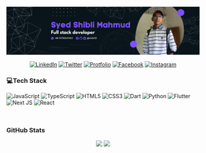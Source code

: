 ![syed shibli mahmud](./assets/shibli-cover.png)

<div align="center">

[![LinkedIn](https://img.shields.io/badge/LinkedIn-%230077B5.svg?logo=linkedin&logoColor=white)](https://linkedin.com/in/shibli21)
[![Twitter](https://img.shields.io/badge/Twitter-%231DA1F2.svg?logo=Twitter&logoColor=white)](https://twitter.com/shibli21)
[![Protfolio](https://img.shields.io/badge/Website-3b5998?style-square&logo=google-chrome&logoColor=white)](https://syedshiblimahmud.vercel.app)
[![Facebook](https://img.shields.io/badge/Facebook-%231877F2.svg?logo=Facebook&logoColor=white)](https://facebook.com/shibli21)
[![Instagram](https://img.shields.io/badge/Instagram-%23E4405F.svg?logo=Instagram&logoColor=white)](https://instagram.com/__shelbyy____)

</div>

### 💻Tech Stack

![JavaScript](https://img.shields.io/badge/javascript-%23323330.svg?style=for-the-badge&logo=javascript&logoColor=%23F7DF1E) ![TypeScript](https://img.shields.io/badge/typescript-%23007ACC.svg?style=for-the-badge&logo=typescript&logoColor=white) ![HTML5](https://img.shields.io/badge/html5-%23E34F26.svg?style=for-the-badge&logo=html5&logoColor=white) ![CSS3](https://img.shields.io/badge/css3-%231572B6.svg?style=for-the-badge&logo=css3&logoColor=white) ![Dart](https://img.shields.io/badge/dart-%230175C2.svg?style=for-the-badge&logo=dart&logoColor=white) ![Python](https://img.shields.io/badge/python-3670A0?style=for-the-badge&logo=python&logoColor=ffdd54) ![Flutter](https://img.shields.io/badge/Flutter-%2302569B.svg?style=for-the-badge&logo=Flutter&logoColor=white) ![Next JS](https://img.shields.io/badge/Next-black?style=for-the-badge&logo=next.js&logoColor=white) ![React](https://img.shields.io/badge/react-%2320232a.svg?style=for-the-badge&logo=react&logoColor=%2361DAFB)

<br/>

### GitHub Stats

<div align="center">
  <img width="48%" src="https://github-readme-stats.vercel.app/api?username=shibli21&theme=tokyonight&include_all_commits=false&count_private=true" />
  <img width="48%" src="https://github-readme-streak-stats.herokuapp.com/?user=shibli21&theme=tokyonight" />
 
</div>
